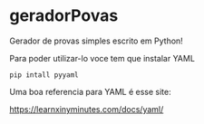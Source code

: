 # geradorPovas
Gerador de provas simples escrito em Python!

Para poder utilizar-lo voce tem que instalar YAML

`pip intall pyyaml`

Uma boa referencia para YAML é esse site:  
  
  https://learnxinyminutes.com/docs/yaml/
